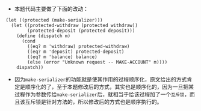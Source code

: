 - 本题代码主要做了下面的改动：
```
(let ((protected (make-serializer)))
  (let ((protected-withdraw (protected withdraw))
        (protected-deposit (protected deposit)))
    (define (dispatch m)
      (cond
        ((eq? m 'withdraw) protected-withdraw)
        ((eq? m 'deposit) protected-deposit)
        ((eq? m 'balance) balance)
        (else (error "Unknown request -- MAKE-ACCOUNT" m))))
    dispatch))
```
- 因为`make-serializer`的功能就是使其作用的过程顺序化，原文给出的方式肯定是顺序化的了，至于本题修改后的方式，其实也是顺序化的，因为一旦把某过程作为参数传给`make-serializer`后，就相当于给该过程加了一个`互斥锁`，而且该互斥锁是针对方法的，所以修改后的方式也是顺序执行的。